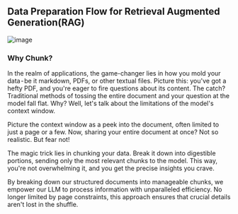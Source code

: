 ## Data Preparation Flow for Retrieval Augmented Generation(RAG)

![image](https://github.com/vsingh9076/Building_LLM_Applications/assets/46970126/658560eb-db1c-4e73-ae9f-3c925e3d8ad6)

### Why Chunk?

In the realm of applications, the game-changer lies in how you mold your data - be it markdown, PDFs, or other textual files. Picture this: you've got a hefty PDF, and you're eager to fire questions about its content. The catch? Traditional methods of tossing the entire document and your question at the model fall flat. Why? Well, let's talk about the limitations of the model's context window.

Picture the context window as a peek into the document, often limited to just a page or a few. Now, sharing your entire document at once? Not so realistic. But fear not!

The magic trick lies in chunking your data. Break it down into digestible portions, sending only the most relevant chunks to the model. 
This way, you're not overwhelming it, and you get the precise insights you crave.

By breaking down our structured documents into manageable chunks, we empower our LLM to process information with unparalleled efficiency. 
No longer limited by page constraints, this approach ensures that crucial details aren't lost in the shuffle.

